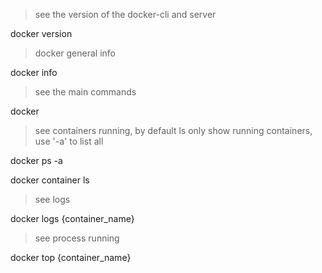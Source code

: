 > see the version of the docker-cli and server

docker version

> docker general info

docker info

> see the main commands

docker

> see containers running, by default ls only show running containers, use '-a' to list all

docker ps -a

docker container ls

> see logs

docker logs {container_name}

> see process running

docker top {container_name}